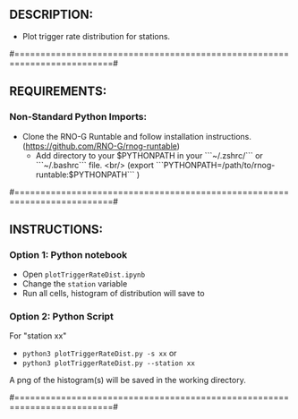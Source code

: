 ## DESCRIPTION:

* Plot trigger rate distribution for stations. 

#=========================================================================#

## REQUIREMENTS:
### Non-Standard Python Imports:
* Clone the RNO-G Runtable and follow installation instructions. (https://github.com/RNO-G/rnog-runtable)
  * Add directory to your $PYTHONPATH in your ```~/.zshrc/``` or ```~/.bashrc``` file. <br/> (export ```PYTHONPATH=/path/to/rnog-runtable:$PYTHONPATH``` )


#=========================================================================#

## INSTRUCTIONS:

### Option 1: Python notebook
* Open ```plotTriggerRateDist.ipynb```
* Change the ```station``` variable
* Run all cells, histogram of distribution will save to 

### Option 2: Python Script
For "station xx"

* ```python3 plotTriggerRateDist.py -s xx```
or  
* ```python3 plotTriggerRateDist.py --station xx```

A png of the histogram(s) will be saved in the working directory.

#=========================================================================#
